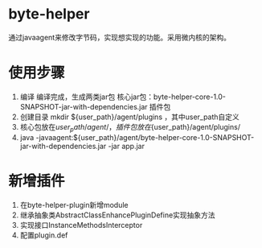 # byte-helper
通过javaagent来修改字节码，实现想实现的功能。采用微内核的架构。

# 使用步骤
1. 编译
编译完成，生成两类jar包
核心jar包：byte-helper-core-1.0-SNAPSHOT-jar-with-dependencies.jar
插件包
2. 创建目录
mkdir ${user_path}/agent/plugins ，其中user_path自定义
3. 核心包放在${user_path}/agent/，插件包放在${user_path}/agent/plugins/
4. java -javaagent:${user_path}/agent/byte-helper-core-1.0-SNAPSHOT-jar-with-dependencies.jar -jar app.jar

# 新增插件
1. 在byte-helper-plugin新增module
2. 继承抽象类AbstractClassEnhancePluginDefine实现抽象方法
3. 实现接口InstanceMethodsInterceptor
4. 配置plugin.def